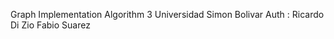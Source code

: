 Graph Implementation Algorithm 3
Universidad Simon Bolivar
Auth : Ricardo Di Zio
       Fabio Suarez
